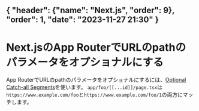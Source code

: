 { "header": {"name": "Next.js", "order": 9}, "order": 1, "date": "2023-11-27 21:30"  }
---
# Next.jsのApp RouterでURLのpathのパラメータをオプショナルにする

App RouterでURLのpathのパラメータをオプショナルにするには、[Optional Catch-all Segments](https://nextjs.org/docs/app/building-your-application/routing/dynamic-routes#optional-catch-all-segments)を使います。
`app/foo/[[...id]]/page.tsx`は`https://www.example.com/foo`と`https://www.example.com/foo/1`の両方にマッチします。